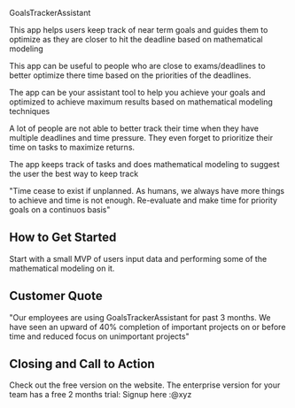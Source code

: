 GoalsTrackerAssistant

<!-- 
> This material was originally posted [here](http://www.quora.com/What-is-Amazons-approach-to-product-development-and-product-management). It is reproduced here for posterities sake.

There is an approach called "working backwards" that is widely used at Amazon. They work backwards from the customer, rather than starting with an idea for a product and trying to bolt customers onto it. While working backwards can be applied to any specific product decision, using this approach is especially important when developing new products or features.

For new initiatives a product manager typically starts by writing an internal press release announcing the finished product. The target audience for the press release is the new/updated product's customers, which can be retail customers or internal users of a tool or technology. Internal press releases are centered around the customer problem, how current solutions (internal or external) fail, and how the new product will blow away existing solutions.

If the benefits listed don't sound very interesting or exciting to customers, then perhaps they're not (and shouldn't be built). Instead, the product manager should keep iterating on the press release until they've come up with benefits that actually sound like benefits. Iterating on a press release is a lot less expensive than iterating on the product itself (and quicker!).

If the press release is more than a page and a half, it is probably too long. Keep it simple. 3-4 sentences for most paragraphs. Cut out the fat. Don't make it into a spec. You can accompany the press release with a FAQ that answers all of the other business or execution questions so the press release can stay focused on what the customer gets. My rule of thumb is that if the press release is hard to write, then the product is probably going to suck. Keep working at it until the outline for each paragraph flows. 

Oh, and I also like to write press-releases in what I call "Oprah-speak" for mainstream consumer products. Imagine you're sitting on Oprah's couch and have just explained the product to her, and then you listen as she explains it to her audience. That's "Oprah-speak", not "Geek-speak".

Once the project moves into development, the press release can be used as a touchstone; a guiding light. The product team can ask themselves, "Are we building what is in the press release?" If they find they're spending time building things that aren't in the press release (overbuilding), they need to ask themselves why. This keeps product development focused on achieving the customer benefits and not building extraneous stuff that takes longer to build, takes resources to maintain, and doesn't provide real customer benefit (at least not enough to warrant inclusion in the press release).
 -->
 
This app helps users keep track of near term goals and guides them to optimize as they are closer to hit the deadline based on mathematical modeling


This app can be useful to people who are close to exams/deadlines to better optimize there time based on the priorities of the deadlines.

The app can be your assistant tool to help you achieve your goals and optimized to achieve maximum results based on mathematical modeling techniques

A lot of people are not able to better track their time when they have multiple deadlines and time pressure. They even forget to prioritize their time on tasks to maximize returns.

The app keeps track of tasks and does mathematical modeling to suggest the user the best way to keep track 

"Time cease to exist if unplanned. As humans, we always have more things to achieve and time is not enough. Re-evaluate and make time for priority goals on a continuos basis"

## How to Get Started ##
Start with a small MVP of users input data and performing some of the mathematical modeling on it.

## Customer Quote ##
"Our employees are using GoalsTrackerAssistant for past 3 months. We have seen an upward of 40% completion of important projects on or before time and reduced focus on unimportant projects"

## Closing and Call to Action ##
Check out the free version on the website. The enterprise version for your team has a free 2 months trial:  Signup here :@xyz



